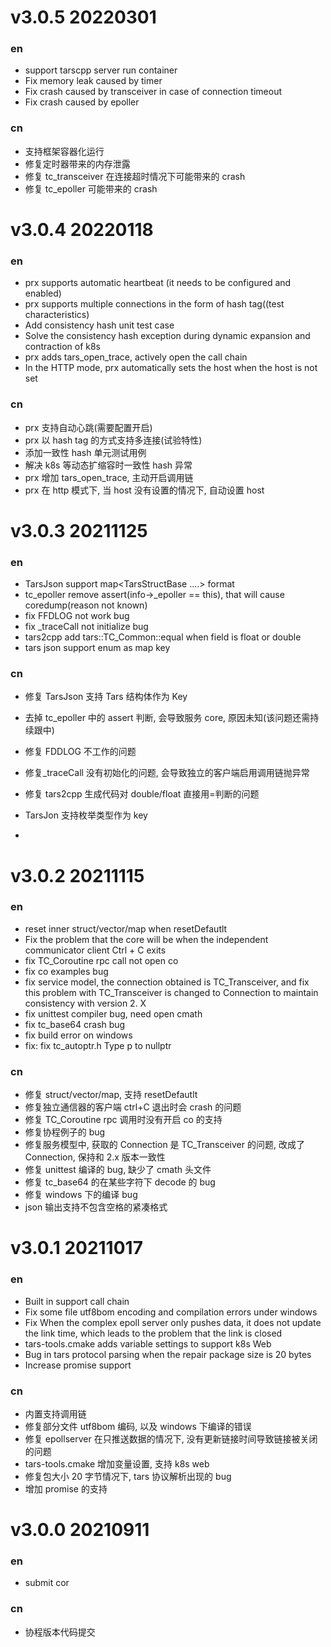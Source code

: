 # v3.0.5 20220301

### en

- support tarscpp server run container
- Fix memory leak caused by timer
- Fix crash caused by transceiver in case of connection timeout
- Fix crash caused by epoller

### cn

- 支持框架容器化运行
- 修复定时器带来的内存泄露
- 修复 tc_transceiver 在连接超时情况下可能带来的 crash
- 修复 tc_epoller 可能带来的 crash

# v3.0.4 20220118

### en

- prx supports automatic heartbeat (it needs to be configured and enabled)
- prx supports multiple connections in the form of hash tag((test characteristics)
- Add consistency hash unit test case
- Solve the consistency hash exception during dynamic expansion and contraction of k8s
- prx adds tars_open_trace, actively open the call chain
- In the HTTP mode, prx automatically sets the host when the host is not set

### cn

- prx 支持自动心跳(需要配置开启)
- prx 以 hash tag 的方式支持多连接(试验特性)
- 添加一致性 hash 单元测试用例
- 解决 k8s 等动态扩缩容时一致性 hash 异常
- prx 增加 tars_open_trace, 主动开启调用链
- prx 在 http 模式下, 当 host 没有设置的情况下, 自动设置 host

# v3.0.3 20211125

### en

- TarsJson support map<TarsStructBase ....> format
- tc_epoller remove assert(info->\_epoller == this), that will cause coredump(reason not known)
- fix FFDLOG not work bug
- fix \_traceCall not initialize bug
- tars2cpp add tars::TC_Common::equal when field is float or double
- tars json support enum as map key

### cn

- 修复 TarsJson 支持 Tars 结构体作为 Key
- 去掉 tc_epoller 中的 assert 判断, 会导致服务 core, 原因未知(该问题还需持续跟中)
- 修复 FDDLOG 不工作的问题
- 修复\_traceCall 没有初始化的问题, 会导致独立的客户端启用调用链抛异常
- 修复 tars2cpp 生成代码对 double/float 直接用=判断的问题
- TarsJon 支持枚举类型作为 key

-

# v3.0.2 20211115

### en

- reset inner struct/vector/map when resetDefautlt
- Fix the problem that the core will be when the independent communicator client Ctrl + C exits
- fix TC_Coroutine rpc call not open co
- fix co examples bug
- fix service model, the connection obtained is TC_Transceiver, and fix this problem with TC_Transceiver is changed to Connection to maintain consistency with version 2. X
- fix unittest compiler bug, need open cmath
- fix tc_base64 crash bug
- fix build error on windows
- fix: fix tc_autoptr.h Type p to nullptr

### cn

- 修复 struct/vector/map, 支持 resetDefautlt
- 修复独立通信器的客户端 ctrl+C 退出时会 crash 的问题
- 修复 TC_Coroutine rpc 调用时没有开启 co 的支持
- 修复协程例子的 bug
- 修复服务模型中, 获取的 Connection 是 TC_Transceiver 的问题, 改成了 Connection, 保持和 2.x 版本一致性
- 修复 unittest 编译的 bug, 缺少了 cmath 头文件
- 修复 tc_base64 的在某些字符下 decode 的 bug
- 修复 windows 下的编译 bug
- json 输出支持不包含空格的紧凑格式

# v3.0.1 20211017

### en

- Built in support call chain
- Fix some file utf8bom encoding and compilation errors under windows
- Fix When the complex epoll server only pushes data, it does not update the link time, which leads to the problem that the link is closed
- tars-tools.cmake adds variable settings to support k8s Web
- Bug in tars protocol parsing when the repair package size is 20 bytes
- Increase promise support

### cn

- 内置支持调用链
- 修复部分文件 utf8bom 编码, 以及 windows 下编译的错误
- 修复 epollserver 在只推送数据的情况下, 没有更新链接时间导致链接被关闭的问题
- tars-tools.cmake 增加变量设置, 支持 k8s web
- 修复包大小 20 字节情况下, tars 协议解析出现的 bug
- 增加 promise 的支持

# v3.0.0 20210911

### en

- submit cor

### cn

- 协程版本代码提交
